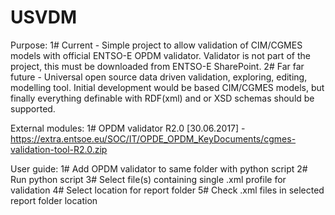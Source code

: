 # USVDM

Purpose:
1# Current - Simple project to allow validation of CIM/CGMES models with official ENTSO-E OPDM validator. Validator is not part of the project, this must be downloaded from ENTSO-E SharePoint.
2# Far far future - Universal open source data driven validation, exploring, editing, modelling tool. Initial development would be based CIM/CGMES models, but finally everything definable with RDF(xml) and or XSD schemas should be supported. 


External modules:
1# OPDM validator R2.0 [30.06.2017]  - https://extra.entsoe.eu/SOC/IT/OPDE_OPDM_KeyDocuments/cgmes-validation-tool-R2.0.zip 

User guide:
1# Add OPDM validator to same folder with python script
2# Run python script
3# Select file(s) containing single .xml profile for validation
4# Select location for report folder
5# Check .xml files in selected report folder location
